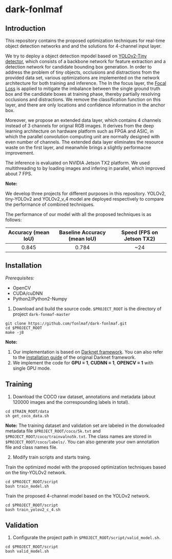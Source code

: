 # dark-fonlmaf
## Introduction
This repository contains the proposed optimization techniques for real-time object detection networks and and the solutions for 4-channel input layer.

We try to deploy a object detection mpodel based on [YOLOv2-Tiny detector](https://pjreddie.com/darknet/yolov2/), which consists of a backbone network for feature extraction and a detection network for candidate bounding box generation.
In order to address the problem of tiny objects, occlusions and distractions from the provided data set, various optimizations are implemented on the network architecture for both training and inference.
The 
In the focus layer, the [Focal Loss](https://arxiv.org/abs/1708.02002) is applied to  mitigate the imbalance between the single ground truth box and the candidate boxes at training phase,  thereby partially resolving occlusions and distractions. We remove the classification function on this layer, and there are only locations and confidence information in the anchor box.

Moreover, we propose an extended data layer, which contains 4 channels instead of 3 channels for orignal RGB images. It derives from the deep learning architecture on hardware platform such as FPGA and ASIC, in which the parallel convolution computing unit are normally designed with even number of channels. The extended data layer eliminates the resource waste on the first layer, and meanwhile brings a slightly performacne improvement.

The inference is evaluated on NVIDIA Jetson TX2 platform. We used multithreading to by loading images and infering in parallel, which improved about 7 FPS.

**Note:**  

We develop three projects for different purposes in this repository. YOLOv2, tiny-YOLOv2 and YOLOv2_v_4 model are deployed respectively  to compare the performance of combined techniques.  

The performance of our model with all the proposed techniques is as follows:

| Accuracy (mean IoU) | Baseline Accuracy (mean IoU) | Speed (FPS on Jetson TX2)
|:-----:|:-----:|:-----:|
| 0.845 | 0.784 | ~24 |

## Installation

*Prerequisites:*
 * OpenCV
 * CUDA/cuDNN
 * Python2/Python2-Numpy
 
 1. Download and build the source code. `$PROJECT_ROOT` is the directory of project `dark-fonmaf-master`
 ```Shell
git clone https://github.com/fonlmaf/dark-fonlmaf.git
cd $PROJECT_ROOT
make -j8
```

**Note:**
1. Our implementation is based on [Darknet framework](https://pjreddie.com/darknet/). You can also refer to the [installation guide](https://pjreddie.com/darknet/install/) of the original Darknet framework.
2. We implement the code for **GPU = 1**, **CUDNN = 1**, **OPENCV = 1** with single GPU mode.

## Training

1. Download the COCO raw dataset, annotations and metadata (about 120000 images and the correspounding labels in total).
```Shell
cd $TRAIN_ROOT/data
sh get_coco_data.sh
```

**Note:**
The training dataset and validation set are labeled in the donwloaded metadata file `$PROJECT_ROOT/coco/5k.txt` and `$PROJECT_ROOT/coco/trainvalno5k.txt`. The class names are stored in `$PROJECT_ROOT/coco/labels/`. You can also generate your own annotation file and class names file.

2. Modify train scripts and starts traing.

Train the optimized model with the proposed optimization techniques based on the tiny-YOLOv2 network.
```Shell
cd $PROJECT_ROOT/script
bash train_model.sh
```
Train the proposed 4-channel model based on the YOLOv2 network.
```Shell
cd $PROJECT_ROOT/script
bash train_yolov2_c_4.sh
```

## Validation
1. Configurate the project path in `$PROJECT_ROOT/script/valid_model.sh`.
```Shell
cd $PROJECT_ROOT/script
bash valid_model.sh
```
